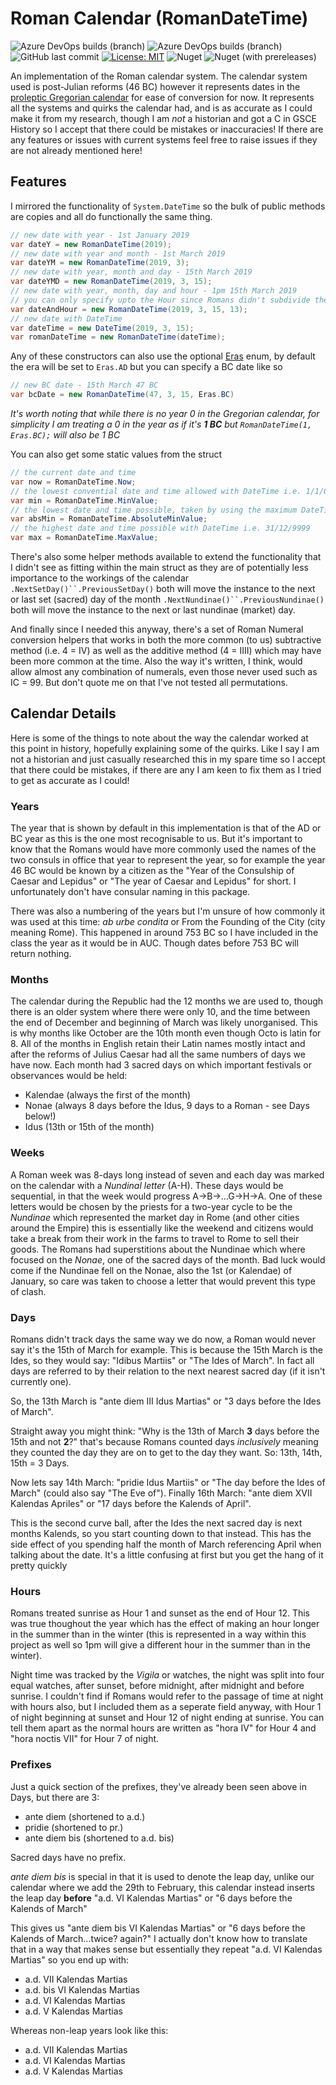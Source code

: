 # Roman Calendar (RomanDateTime)
![Azure DevOps builds (branch)](https://img.shields.io/azure-devops/build/danielhulse/f547068d-79a5-4079-aae2-e86fd6d4f6cb/1/master.svg?label=master)
![Azure DevOps builds (branch)](https://img.shields.io/azure-devops/build/danielhulse/f547068d-79a5-4079-aae2-e86fd6d4f6cb/3/develop.svg?label=develop)
![GitHub last commit](https://img.shields.io/github/last-commit/DanTHulse/RomanDateTime.svg)
[![License: MIT](https://img.shields.io/badge/License-MIT-yellow.svg)](https://opensource.org/licenses/MIT)
![Nuget](https://img.shields.io/nuget/v/RomanDateTime.svg?label=stable)
![Nuget (with prereleases)](https://img.shields.io/nuget/vpre/RomanDateTime.svg?label=develop)

An implementation of the Roman calendar system. The calendar system used is post-Julian reforms (46 BC) however it represents dates in the [proleptic Gregorian calendar](https://en.wikipedia.org/wiki/Proleptic_Gregorian_calendar) for ease of conversion for now. It represents all the systems and quirks the calendar had, and is as accurate as I could make it from my research, though I am *not* a historian and got a C in GSCE History so I accept that there could be mistakes or inaccuracies! If there are any features or issues with current systems feel free to raise issues if they are not already mentioned here!

## Features
I mirrored the functionality of `System.DateTime` so the bulk of public methods are copies and all do functionally the same thing.
```csharp
// new date with year - 1st January 2019
var dateY = new RomanDateTime(2019);
// new date with year and month - 1st March 2019
var dateYM = new RomanDateTime(2019, 3);
// new date with year, month and day - 15th March 2019
var dateYMD = new RomanDateTime(2019, 3, 15);
// new date with year, month, day and hour - 1pm 15th March 2019
// you can only specify upto the Hour since Romans didn't subdivide the hours
var dateAndHour = new RomanDateTime(2019, 3, 15, 13);
// new date with DateTime
var dateTime = new DateTime(2019, 3, 15);
var romanDateTime = new RomanDateTime(dateTime);
```
Any of these constructors can also use the optional [Eras](../master/RomanDate/Enums/Eras.cs) enum, by default the era will be set to `Eras.AD` but you can specify a BC date like so
```csharp
// new BC date - 15th March 47 BC
var bcDate = new RomanDateTime(47, 3, 15, Eras.BC)
```
*It's worth noting that while there is no year 0 in the Gregorian calendar, for simplicity I am treating a 0 in the year as if it's **1 BC** but `RomanDateTime(1, Eras.BC);` will also be 1 BC*

You can also get some static values from the struct
```csharp
// the current date and time
var now = RomanDateTime.Now;
// the lowest convential date and time allowed with DateTime i.e. 1/1/0001
var min = RomanDateTime.MinValue;
// the lowest date and time possible, taken by using the maximum DateTime but in BC i.e. 31/12/9999 BC
var absMin = RomanDateTime.AbsoluteMinValue;
// the highest date and time possible with DateTime i.e. 31/12/9999
var max = RomanDateTime.MaxValue;
```
There's also some helper methods available to extend the functionality that I didn't see as fitting within the main struct as they are of potentially less importance to the workings of the calendar
`.NextSetDay()``.PreviousSetDay()` both will move the instance to the next or last set (sacred) day of the month
`.NextNundinae()``.PreviousNundinae()` both will move the instance to the next or last nundinae (market) day.

And finally since I needed this anyway, there's a set of Roman Numeral conversion helpers that works in both the more common (to us) subtractive method (i.e. 4 = IV) as well as the additive method (4 = IIII) which may have been more common at the time. Also the way it's written, I think, would allow almost any combination of numerals, even those never used such as IC = 99. But don't quote me on that I've not tested all permutations.

## Calendar Details
Here is some of the things to note about the way the calendar worked at this point in history, hopefully explaining some of the quirks. Like I say I am not a historian and just casually researched this in my spare time so I accept that there could be mistakes, if there are any I am keen to fix them as I tried to get as accurate as I could!
### Years
The year that is shown by default in this implementation is that of the AD or BC year as this is the one most recognisable to us. But it's important to know that the Romans would have more commonly used the names of the two consuls in office that year to represent the year, so for example the year 46 BC would be known by a citizen as the "Year of the Consulship of Caesar and Lepidus" or "The year of Caesar and Lepidus" for short. I unfortunately don't have consular naming in this package. 

There was also a numbering of the years but I'm unsure of how commonly it was used at this time: *ab urbe condita* or From the Founding of the City (city meaning Rome). This happened in around 753 BC so I have included in the class the year as it would be in AUC. Though dates before 753 BC will return nothing.
### Months
The calendar during the Republic had the 12 months we are used to, though there is an older system where there were only 10, and the time between the end of December and beginning of March was likely unorganised. This is why months like October are the 10th month even though Octo is latin for 8. All of the months in English retain their Latin names mostly intact and after the reforms of Julius Caesar had all the same numbers of days we have now.
Each month had 3 sacred days on which important festivals or observances would be held:
* Kalendae (always the first of the month)
* Nonae (always 8 days before the Idus, 9 days to a Roman - see Days below!)
* Idus (13th or 15th of the month)
### Weeks
A Roman week was 8-days long instead of seven and each day was marked on the calendar with a *Nundinal letter* (A-H). These days would be sequential, in that the week would progress A->B->...G->H->A. One of these letters would be chosen by the priests for a two-year cycle to be the *Nundinae* which represented the market day in Rome (and other cities around the Empire) this is essentially like the weekend and citizens would take a break from their work in the farms to travel to Rome to sell their goods. The Romans had superstitions about the Nundinae which where focused on the *Nonae*, one of the sacred days of the month. Bad luck would come if the Nundinae fell on the Nonae, also the 1st (or Kalendae) of January, so care was taken to choose a letter that would prevent this type of clash.
### Days
Romans didn't track days the same way we do now, a Roman would never say it's the 15th of March for example. This is because the 15th March is the Ides, so they would say: "Idibus Martiis" or "The Ides of March". In fact all days are referred to by their relation to the next nearest sacred day (if it isn't currently one).

So, the 13th March is "ante diem III Idus Martias" or "3 days before the Ides of March".

Straight away you might think: "Why is the 13th of March **3** days before the 15th and not **2**?" that's because Romans counted  days *inclusively* meaning they counted the day they are on to get to the day they want. So: 13th, 14th, 15th = 3 Days.

Now lets say 14th March: "pridie Idus Martiis" or "The day before the Ides of March" (could also say "The Eve of").
Finally 16th March: "ante diem XVII Kalendas Apriles" or "17 days before the Kalends of April".

This is the second curve ball, after the Ides the next sacred day is next months Kalends, so you start counting down to that instead. This has the side effect of you spending half the month of March referencing April when talking about the date. It's a little confusing at first but you get the hang of it pretty quickly
### Hours
Romans treated sunrise as Hour 1 and sunset as the end of Hour 12. This was true thoughout the year which has the effect of making an hour longer in the summer than in the winter (this is represented in a way within this project as well so 1pm will give a different hour in the summer than in the winter).

Night time was tracked by the *Vigila* or watches, the night was split into four equal watches, after sunset, before midnight, after midnight and before sunrise. I couldn't find if Romans would refer to the passage of time at night with hours also, but I included them as a seperate field anyway, with Hour 1 of night beginning at sunset and Hour 12 of night ending at sunrise. You can tell them apart as the normal hours are written as "hora IV" for Hour 4 and "hora noctis VII" for Hour 7 of night.
### Prefixes
Just a quick section of the prefixes, they've already been seen above in Days, but there are 3:
* ante diem (shortened to a.d.)
* pridie (shortened to pr.)
* ante diem bis (shortened to a.d. bis)

Sacred days have no prefix.

*ante diem bis* is special in that it is used to denote the leap day, unlike our calendar where we add the 29th to February, this calendar instead inserts the leap day **before** "a.d. VI Kalendas Martias" or "6 days before the Kalends of March"

This gives us "ante diem bis VI Kalendas Martias" or "6 days before the Kalends of March...twice? again?" I actually don't know how to translate that in a way that makes sense but essentially they repeat "a.d. VI Kalendas Martias" so you end up with:
* a.d. VII Kalendas Martias
* a.d. bis VI Kalendas Martias
* a.d. VI Kalendas Martias
* a.d. V Kalendas Martias

Whereas non-leap years look like this:
* a.d. VII Kalendas Martias
* a.d. VI Kalendas Martias
* a.d. V Kalendas Martias

